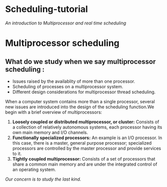 # Scheduling-tutorial
*An introduction to Multiprocessor and real time scheduling*

# Multiprocessor scheduling

## What do we study when we say multiprocessor scheduling :
- Issues raised by the availablity of more than one processor.
- Scheduling of processes on a multiprocessor system.
- Different design considerations for multiprocessor thread scheduling.

When a computer system contains more than a single processor, several new issues are introduced into the design of the scheduling  function.We begin with a brief overview of multiprocessors:  
1. __Loosely coupled or distributed multiprocessor, or  cluster:__ Consists of a collection of relatively autonomous systems, each processor having its own main memory and I/O channels. 
2. __Functionally  specialized  processors:__ An example is an I/O  processor. In this case, there is a master, general purpose processor; specialized processors are controlled by the master processor and provide services to it.
3. __Tightly  coupled  multiprocessor:__ Consists of a set of processors that share a common main memory and are under the integrated control of an operating system.   

*Our concern is to study the last kind.*
